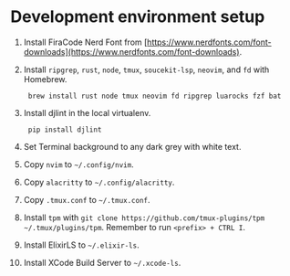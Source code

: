# Development environment setup

1. Install FiraCode Nerd Font from [https://www.nerdfonts.com/font-downloads](https://www.nerdfonts.com/font-downloads).
1. Install `ripgrep`, `rust`, `node`, `tmux`, `soucekit-lsp`, `neovim`, and `fd` with Homebrew.
        
        brew install rust node tmux neovim fd ripgrep luarocks fzf bat

1. Install djlint in the local virtualenv.

        pip install djlint

1. Set Terminal background to any dark grey with white text.
1. Copy `nvim` to `~/.config/nvim`.
1. Copy `alacritty` to `~/.config/alacritty`.
1. Copy `.tmux.conf` to `~/.tmux.conf`.
1. Install `tpm` with `git clone https://github.com/tmux-plugins/tpm ~/.tmux/plugins/tpm`. Remember to run `<prefix> + CTRL I`.
1. Install ElixirLS to `~/.elixir-ls`.
1. Install XCode Build Server to `~/.xcode-ls`.
